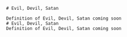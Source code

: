 
    # Evil, Devil, Satan

    Definition of Evil, Devil, Satan coming soon
    # Evil, Devil, Satan
    Definition of Evil, Devil, Satan coming soon